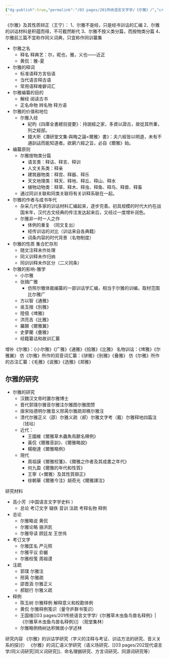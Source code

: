 ```yaml
---
{"dg-publish":true,"permalink":"/03 pages/201传统语言文字学/《尔雅》/","created":"2024-11-30T20:44:25.445+08:00","updated":"2025-03-01T22:36:02.437+08:00"}
---
```


《尔雅》及其性质辩正（王宁）：
1、尔雅不是经，只是经书训诂的汇编
2、尔雅的训诂材料是积蕴而得，不可截然断代
3、尔雅不按义类分篇，而按物类分篇
4、尔雅前三篇不宜称作同义词典，只宜称作同训纂集 

- 尔雅之名
	- 释名 释典艺：尔，昵也，雅，义也——近正
	- 黄侃：雅-夏
- 尔雅的释词
	- 标准语释方言俗语
	- 当代语言释古语
	- 常用语释难僻词汇
- 尔雅编纂的目的
	- 解经 阅读古书
	- 正名命物 辨名物 释方语
- 尔雅的价值和地位
	- 尔雅入经
		- 紀昀《四庫全書總目提要》：持說經之家，多資以證古，故從其所重，列之經部。
		- 錢大昕《潛研堂文集·與晦之論<爾雅〉書》：夫六經皆以明道，未有不通訓詁而能知道者。欲窮六經之旨，必自《爾雅》始。
- 编纂原则
	- 尔雅按物类分篇
		- 语言类：释诂、释言、释训
		- 人文关系类：释亲
		- 建筑器物类：释宫、释器、释乐
		- 天文地理类：释天、释地、释丘、释山、释水
		- 植物动物类：释草、释木、释虫、释鱼、释鸟、释兽、释畜
	- 通过同训关联和同类关联将有关训释系联在一起。
- 尔雅的作者与成书年代
	- 杂采几代多家的训诂材料汇编起来，逐步完善。初具规模的时代大约在战国末年，汉代古文经典的传注发达起来后，又经过一度增补润色。
	- 尔雅非一时一人之作
		- 体例的重复 （同文复出）
		- 经传训诂的对比（训诂来自各典籍）
		- 词条内容的时代背景（名物制度）
- 尔雅的性质 集合贮存形
	- 随文注释未作处理
	- 同义训释未作归纳
	- 同训训释未作区分（二义同条）
- 尔雅的影响-雅学
	- 小尔雅
	- 张揖广雅
		- 仿照尔雅体裁编纂的一部训诂学汇编，相当于尔雅的训编，取材范围比尔雅广
	- 方以智《通雅》
	- 吳玉搢《別雅》
	- 陸佃《埤雅》
	- 洪亮吉《比雅》
	- 羅願《爾雅翼》
	- 史夢蘭《疊雅》
	- 经籍纂诂和故训汇纂

增补《尔雅》：《小尔雅》《广雅》《通雅》《拾雅》《比雅》
名物训诂：《埤雅》《尔雅翼》
仿《尔雅》所作的双音词汇纂：《骈雅》《别雅》《叠雅》
仿《尔雅》所作的古注汇纂：《毛雅》《说雅》《选雅》《郑雅》

## 尔雅的研究
- 尔雅的研究
	- 汉魏汉文帝时置尔雅博士
	- 晋代郭璞尔雅音尔雅注尔雅图尔雅图赞
	- 唐宋陆德明尔雅音义邢昺尔雅疏郑樵尔雅注
	- 清代尔雅正义（邵）尔雅义疏（郝）尔雅文字考（戴）尔雅释地四篇注（钱坫）
	- 近代：
		- 王國維《爾雅草木蟲魚鳥獸名釋例》
		- 黃侃《爾雅音訓》、《爾雅略說》
		- 楊樹達《爾雅略例》
	- 現代
		- 周祖謨《爾雅校箋》、《爾雅之作者及其成書之年代》
		- 何九盈《爾雅的年代和性質》
		- 王寧《<爾雅〉及其性質辯正》
		- 徐朝華《爾雅今注》胡奇光《爾雅譯注》

研究材料
- 高小芳（中国语言文字学史料 ）
	- 总论 考订文字 辑佚 音训 注疏 考释名物 释例
- 总论
	- 尔雅略说 黄侃
	- 尔雅论略 骆洪凯
	- 尔雅导读 顾廷龙 王世伟
- 考订文字
	- 尔雅匡名 严元照
	- 尔雅平议 俞樾
	- 尔雅校笺 周祖谟
- 注疏
	- 郭璞 尔雅注
	- 邢昺 尔雅疏
	- 邵晋涵 尔雅正义
	- 郝懿行 尔雅义疏
- 释例
	- 陈玉树 尔雅释例 解释意义和校勘体例
	- 黄侃 尔雅释例笺识（量守庐群书笺识）
	- 王国维[[03 pages/201传统语言文字学/《尔雅草木虫鱼鸟兽名释例》\|《尔雅草木虫鱼鸟兽名释例》]] （观堂集林）
	- 尔雅略例杨树达积微居小学述林


研究内容
《尔雅》的训诂学研究（字义的注释与考证、训诂方法的研究、音义关系的探讨）
《尔雅》的词汇语义学研究（语义场研究、[[03 pages/202现代语言学/同义词研究\|同义词研究]]、命名理据研究、方言词研究、同源词研究等）
